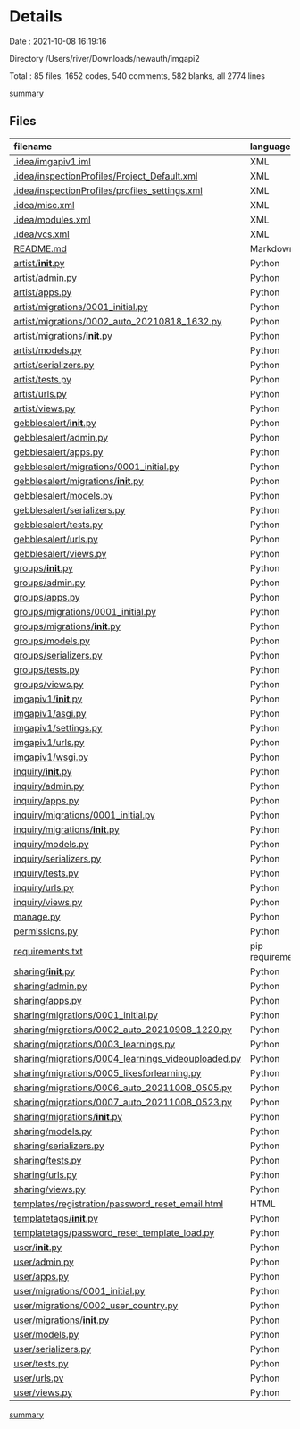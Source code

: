 # Details

Date : 2021-10-08 16:19:16

Directory /Users/river/Downloads/newauth/imgapi2

Total : 85 files,  1652 codes, 540 comments, 582 blanks, all 2774 lines

[summary](results.md)

## Files
| filename | language | code | comment | blank | total |
| :--- | :--- | ---: | ---: | ---: | ---: |
| [.idea/imgapiv1.iml](/.idea/imgapiv1.iml) | XML | 35 | 0 | 0 | 35 |
| [.idea/inspectionProfiles/Project_Default.xml](/.idea/inspectionProfiles/Project_Default.xml) | XML | 92 | 0 | 0 | 92 |
| [.idea/inspectionProfiles/profiles_settings.xml](/.idea/inspectionProfiles/profiles_settings.xml) | XML | 6 | 0 | 0 | 6 |
| [.idea/misc.xml](/.idea/misc.xml) | XML | 4 | 0 | 0 | 4 |
| [.idea/modules.xml](/.idea/modules.xml) | XML | 8 | 0 | 0 | 8 |
| [.idea/vcs.xml](/.idea/vcs.xml) | XML | 6 | 0 | 0 | 6 |
| [README.md](/README.md) | Markdown | 1 | 0 | 0 | 1 |
| [artist/__init__.py](/artist/__init__.py) | Python | 0 | 0 | 1 | 1 |
| [artist/admin.py](/artist/admin.py) | Python | 5 | 1 | 2 | 8 |
| [artist/apps.py](/artist/apps.py) | Python | 3 | 0 | 3 | 6 |
| [artist/migrations/0001_initial.py](/artist/migrations/0001_initial.py) | Python | 74 | 1 | 7 | 82 |
| [artist/migrations/0002_auto_20210818_1632.py](/artist/migrations/0002_auto_20210818_1632.py) | Python | 12 | 1 | 6 | 19 |
| [artist/migrations/__init__.py](/artist/migrations/__init__.py) | Python | 0 | 0 | 1 | 1 |
| [artist/models.py](/artist/models.py) | Python | 123 | 34 | 35 | 192 |
| [artist/serializers.py](/artist/serializers.py) | Python | 44 | 13 | 23 | 80 |
| [artist/tests.py](/artist/tests.py) | Python | 1 | 1 | 2 | 4 |
| [artist/urls.py](/artist/urls.py) | Python | 20 | 1 | 4 | 25 |
| [artist/views.py](/artist/views.py) | Python | 107 | 43 | 43 | 193 |
| [gebblesalert/__init__.py](/gebblesalert/__init__.py) | Python | 0 | 0 | 1 | 1 |
| [gebblesalert/admin.py](/gebblesalert/admin.py) | Python | 1 | 1 | 2 | 4 |
| [gebblesalert/apps.py](/gebblesalert/apps.py) | Python | 3 | 0 | 3 | 6 |
| [gebblesalert/migrations/0001_initial.py](/gebblesalert/migrations/0001_initial.py) | Python | 23 | 1 | 7 | 31 |
| [gebblesalert/migrations/__init__.py](/gebblesalert/migrations/__init__.py) | Python | 0 | 0 | 1 | 1 |
| [gebblesalert/models.py](/gebblesalert/models.py) | Python | 9 | 0 | 4 | 13 |
| [gebblesalert/serializers.py](/gebblesalert/serializers.py) | Python | 14 | 2 | 6 | 22 |
| [gebblesalert/tests.py](/gebblesalert/tests.py) | Python | 1 | 1 | 2 | 4 |
| [gebblesalert/urls.py](/gebblesalert/urls.py) | Python | 9 | 0 | 4 | 13 |
| [gebblesalert/views.py](/gebblesalert/views.py) | Python | 20 | 0 | 7 | 27 |
| [groups/__init__.py](/groups/__init__.py) | Python | 0 | 0 | 1 | 1 |
| [groups/admin.py](/groups/admin.py) | Python | 1 | 1 | 2 | 4 |
| [groups/apps.py](/groups/apps.py) | Python | 3 | 0 | 3 | 6 |
| [groups/migrations/0001_initial.py](/groups/migrations/0001_initial.py) | Python | 32 | 1 | 7 | 40 |
| [groups/migrations/__init__.py](/groups/migrations/__init__.py) | Python | 0 | 0 | 1 | 1 |
| [groups/models.py](/groups/models.py) | Python | 12 | 3 | 7 | 22 |
| [groups/serializers.py](/groups/serializers.py) | Python | 8 | 0 | 4 | 12 |
| [groups/tests.py](/groups/tests.py) | Python | 1 | 1 | 2 | 4 |
| [groups/views.py](/groups/views.py) | Python | 1 | 1 | 2 | 4 |
| [imgapiv1/__init__.py](/imgapiv1/__init__.py) | Python | 0 | 0 | 1 | 1 |
| [imgapiv1/asgi.py](/imgapiv1/asgi.py) | Python | 4 | 8 | 5 | 17 |
| [imgapiv1/settings.py](/imgapiv1/settings.py) | Python | 130 | 44 | 54 | 228 |
| [imgapiv1/urls.py](/imgapiv1/urls.py) | Python | 26 | 23 | 7 | 56 |
| [imgapiv1/wsgi.py](/imgapiv1/wsgi.py) | Python | 4 | 8 | 5 | 17 |
| [inquiry/__init__.py](/inquiry/__init__.py) | Python | 0 | 0 | 1 | 1 |
| [inquiry/admin.py](/inquiry/admin.py) | Python | 3 | 1 | 1 | 5 |
| [inquiry/apps.py](/inquiry/apps.py) | Python | 3 | 0 | 3 | 6 |
| [inquiry/migrations/0001_initial.py](/inquiry/migrations/0001_initial.py) | Python | 17 | 1 | 7 | 25 |
| [inquiry/migrations/__init__.py](/inquiry/migrations/__init__.py) | Python | 0 | 0 | 1 | 1 |
| [inquiry/models.py](/inquiry/models.py) | Python | 7 | 1 | 2 | 10 |
| [inquiry/serializers.py](/inquiry/serializers.py) | Python | 9 | 0 | 4 | 13 |
| [inquiry/tests.py](/inquiry/tests.py) | Python | 1 | 1 | 2 | 4 |
| [inquiry/urls.py](/inquiry/urls.py) | Python | 7 | 0 | 2 | 9 |
| [inquiry/views.py](/inquiry/views.py) | Python | 6 | 3 | 4 | 13 |
| [manage.py](/manage.py) | Python | 15 | 3 | 5 | 23 |
| [permissions.py](/permissions.py) | Python | 29 | 19 | 18 | 66 |
| [requirements.txt](/requirements.txt) | pip requirements | 29 | 3 | 1 | 33 |
| [sharing/__init__.py](/sharing/__init__.py) | Python | 0 | 0 | 1 | 1 |
| [sharing/admin.py](/sharing/admin.py) | Python | 3 | 1 | 2 | 6 |
| [sharing/apps.py](/sharing/apps.py) | Python | 3 | 0 | 3 | 6 |
| [sharing/migrations/0001_initial.py](/sharing/migrations/0001_initial.py) | Python | 61 | 1 | 7 | 69 |
| [sharing/migrations/0002_auto_20210908_1220.py](/sharing/migrations/0002_auto_20210908_1220.py) | Python | 12 | 1 | 6 | 19 |
| [sharing/migrations/0003_learnings.py](/sharing/migrations/0003_learnings.py) | Python | 21 | 1 | 6 | 28 |
| [sharing/migrations/0004_learnings_videouploaded.py](/sharing/migrations/0004_learnings_videouploaded.py) | Python | 12 | 1 | 6 | 19 |
| [sharing/migrations/0005_likesforlearning.py](/sharing/migrations/0005_likesforlearning.py) | Python | 19 | 1 | 6 | 26 |
| [sharing/migrations/0006_auto_20211008_0505.py](/sharing/migrations/0006_auto_20211008_0505.py) | Python | 61 | 1 | 6 | 68 |
| [sharing/migrations/0007_auto_20211008_0523.py](/sharing/migrations/0007_auto_20211008_0523.py) | Python | 27 | 1 | 6 | 34 |
| [sharing/migrations/__init__.py](/sharing/migrations/__init__.py) | Python | 0 | 0 | 1 | 1 |
| [sharing/models.py](/sharing/models.py) | Python | 77 | 49 | 37 | 163 |
| [sharing/serializers.py](/sharing/serializers.py) | Python | 79 | 32 | 40 | 151 |
| [sharing/tests.py](/sharing/tests.py) | Python | 1 | 1 | 2 | 4 |
| [sharing/urls.py](/sharing/urls.py) | Python | 25 | 1 | 5 | 31 |
| [sharing/views.py](/sharing/views.py) | Python | 112 | 47 | 46 | 205 |
| [templates/registration/password_reset_email.html](/templates/registration/password_reset_email.html) | HTML | 11 | 0 | 3 | 14 |
| [templatetags/__init__.py](/templatetags/__init__.py) | Python | 0 | 0 | 1 | 1 |
| [templatetags/password_reset_template_load.py](/templatetags/password_reset_template_load.py) | Python | 6 | 0 | 4 | 10 |
| [user/__init__.py](/user/__init__.py) | Python | 0 | 0 | 1 | 1 |
| [user/admin.py](/user/admin.py) | Python | 3 | 1 | 1 | 5 |
| [user/apps.py](/user/apps.py) | Python | 3 | 0 | 3 | 6 |
| [user/migrations/0001_initial.py](/user/migrations/0001_initial.py) | Python | 38 | 1 | 7 | 46 |
| [user/migrations/0002_user_country.py](/user/migrations/0002_user_country.py) | Python | 13 | 1 | 6 | 20 |
| [user/migrations/__init__.py](/user/migrations/__init__.py) | Python | 0 | 0 | 1 | 1 |
| [user/models.py](/user/models.py) | Python | 38 | 8 | 22 | 68 |
| [user/serializers.py](/user/serializers.py) | Python | 26 | 91 | 24 | 141 |
| [user/tests.py](/user/tests.py) | Python | 1 | 1 | 2 | 4 |
| [user/urls.py](/user/urls.py) | Python | 0 | 18 | 1 | 19 |
| [user/views.py](/user/views.py) | Python | 31 | 59 | 10 | 100 |

[summary](results.md)
